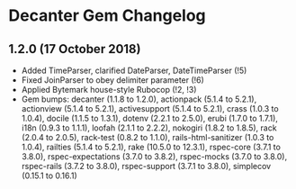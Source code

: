 # Decanter Gem Changelog

## 1.2.0 (17 October 2018)
  * Added TimeParser, clarified DateParser, DateTimeParser (!5)
  * Fixed JoinParser to obey delimiter parameter (!6)
  * Applied Bytemark house-style Rubocop (!2, !3)
  * Gem bumps: decanter (1.1.8 to 1.2.0),
               actionpack (5.1.4 to 5.2.1),
               actionview (5.1.4 to 5.2.1),
               activesupport (5.1.4 to 5.2.1),
               crass (1.0.3 to 1.0.4),
               docile (1.1.5 to 1.3.1),
               dotenv (2.2.1 to 2.5.0),
               erubi (1.7.0 to 1.7.1),
               i18n (0.9.3 to 1.1.1),
               loofah (2.1.1 to 2.2.2),
               nokogiri (1.8.2 to 1.8.5),
               rack (2.0.4 to 2.0.5),
               rack-test (0.8.2 to 1.1.0),
               rails-html-sanitizer (1.0.3 to 1.0.4),
               railties (5.1.4 to 5.2.1),
               rake (10.5.0 to 12.3.1),
               rspec-core (3.7.1 to 3.8.0),
               rspec-expectations (3.7.0 to 3.8.2),
               rspec-mocks (3.7.0 to 3.8.0),
               rspec-rails (3.7.2 to 3.8.0),
               rspec-support (3.7.1 to 3.8.0),
               simplecov (0.15.1 to 0.16.1)
